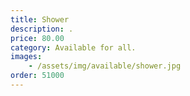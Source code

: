 ```yaml
---
title: Shower
description: .
price: 80.00
category: Available for all.
images: 
    - /assets/img/available/shower.jpg
order: 51000
---
```

